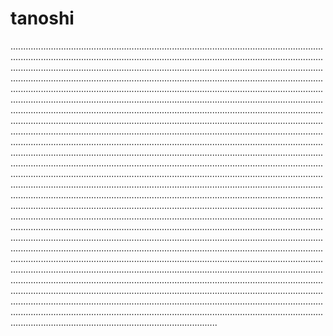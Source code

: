 # tanoshi

..........................................................................................................................................................................................................................................................................................................................................................................................................................................................................................................................................................................................................................................................................................................................................................................................................................................................................................................................................................................................................................................................................................................................................................................................................................................................................................................................................................................................................................................................................................................................................................................................................................................................................................................................................................................................................................................................................................................................................................................................................................................................................................................................................................................................................................................................................................................................................................................................................................................................................................................................................................................................................................................................................................................................................................................................................................................................................................................................................................................................................................................................................................................................................................................................................................................................................................................................................................................................................................................